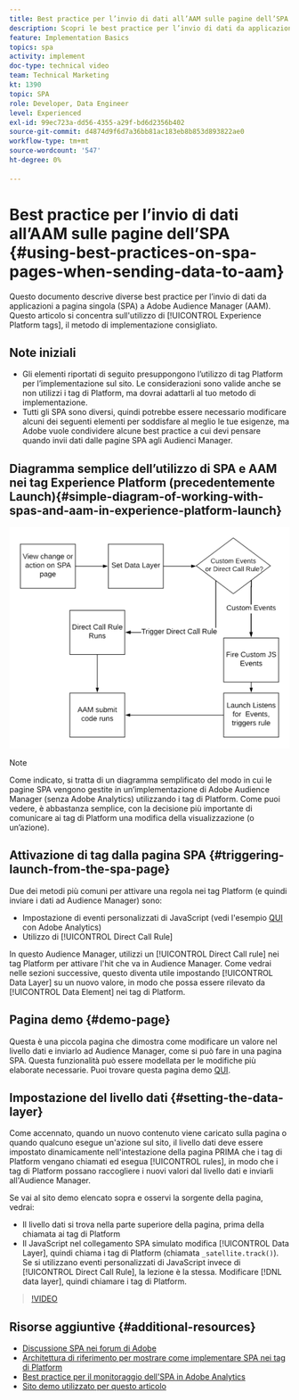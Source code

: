 ```yaml
---
title: Best practice per l’invio di dati all’AAM sulle pagine dell’SPA
description: Scopri le best practice per l’invio di dati da applicazioni a pagina singola (SPA) a Adobe Audience Manager (AAM). Questo articolo si concentra sull’utilizzo dei tag Experience Platform, il metodo di implementazione consigliato.
feature: Implementation Basics
topics: spa
activity: implement
doc-type: technical video
team: Technical Marketing
kt: 1390
topic: SPA
role: Developer, Data Engineer
level: Experienced
exl-id: 99ec723a-dd56-4355-a29f-bd6d2356b402
source-git-commit: d4874d9f6d7a36bb81ac183eb8b853d893822ae0
workflow-type: tm+mt
source-wordcount: '547'
ht-degree: 0%

---
```


# Best practice per l’invio di dati all’AAM sulle pagine dell’SPA {#using-best-practices-on-spa-pages-when-sending-data-to-aam}

Questo documento descrive diverse best practice per l’invio di dati da applicazioni a pagina singola (SPA) a Adobe Audience Manager (AAM). Questo articolo si concentra sull&#39;utilizzo di [!UICONTROL Experience Platform tags], il metodo di implementazione consigliato.

## Note iniziali

* Gli elementi riportati di seguito presuppongono l’utilizzo di tag Platform per l’implementazione sul sito. Le considerazioni sono valide anche se non utilizzi i tag di Platform, ma dovrai adattarli al tuo metodo di implementazione.
* Tutti gli SPA sono diversi, quindi potrebbe essere necessario modificare alcuni dei seguenti elementi per soddisfare al meglio le tue esigenze, ma Adobe vuole condividere alcune best practice a cui devi pensare quando invii dati dalle pagine SPA agli Audienci Manager.

## Diagramma semplice dell’utilizzo di SPA e AAM nei tag Experience Platform (precedentemente Launch){#simple-diagram-of-working-with-spas-and-aam-in-experience-platform-launch}

![spa per aam nei tag](assets/spa_for_aam_in_launch.png)

>[!NOTE]
>Come indicato, si tratta di un diagramma semplificato del modo in cui le pagine SPA vengono gestite in un’implementazione di Adobe Audience Manager (senza Adobe Analytics) utilizzando i tag di Platform. Come puoi vedere, è abbastanza semplice, con la decisione più importante di comunicare ai tag di Platform una modifica della visualizzazione (o un’azione).

## Attivazione di tag dalla pagina SPA {#triggering-launch-from-the-spa-page}

Due dei metodi più comuni per attivare una regola nei tag Platform (e quindi inviare i dati ad Audience Manager) sono:

* Impostazione di eventi personalizzati di JavaScript (vedi l&#39;esempio [QUI](https://helpx.adobe.com/analytics/kt/using/spa-analytics-best-practices-feature-video-use.html) con Adobe Analytics)
* Utilizzo di [!UICONTROL Direct Call Rule]

In questo Audience Manager, utilizzi un [!UICONTROL Direct Call rule] nei tag Platform per attivare l&#39;hit che va in Audience Manager. Come vedrai nelle sezioni successive, questo diventa utile impostando [!UICONTROL Data Layer] su un nuovo valore, in modo che possa essere rilevato da [!UICONTROL Data Element] nei tag di Platform.

## Pagina demo {#demo-page}

Questa è una piccola pagina che dimostra come modificare un valore nel livello dati e inviarlo ad Audience Manager, come si può fare in una pagina SPA. Questa funzionalità può essere modellata per le modifiche più elaborate necessarie. Puoi trovare questa pagina demo [QUI](https://aam.enablementadobe.com/SPA-Launch.html).

## Impostazione del livello dati {#setting-the-data-layer}

Come accennato, quando un nuovo contenuto viene caricato sulla pagina o quando qualcuno esegue un&#39;azione sul sito, il livello dati deve essere impostato dinamicamente nell&#39;intestazione della pagina PRIMA che i tag di Platform vengano chiamati ed esegua [!UICONTROL rules], in modo che i tag di Platform possano raccogliere i nuovi valori dal livello dati e inviarli all&#39;Audience Manager.

Se vai al sito demo elencato sopra e osservi la sorgente della pagina, vedrai:

* Il livello dati si trova nella parte superiore della pagina, prima della chiamata ai tag di Platform
* Il JavaScript nel collegamento SPA simulato modifica [!UICONTROL Data Layer], quindi chiama i tag di Platform (chiamata `_satellite.track()`). Se si utilizzano eventi personalizzati di JavaScript invece di [!UICONTROL Direct Call Rule], la lezione è la stessa. Modificare [!DNL data layer], quindi chiamare i tag di Platform.

>[!VIDEO](https://video.tv.adobe.com/v/23322/?quality=12)

## Risorse aggiuntive {#additional-resources}

* [Discussione SPA nei forum di Adobe](https://forums.adobe.com/thread/2451022)
* [Architettura di riferimento per mostrare come implementare SPA nei tag di Platform](https://helpx.adobe.com/experience-manager/kt/integration/using/launch-reference-architecture-SPA-tutorial-implement.html)
* [Best practice per il monitoraggio dell&#39;SPA in Adobe Analytics](https://helpx.adobe.com/analytics/kt/using/spa-analytics-best-practices-feature-video-use.html)
* [Sito demo utilizzato per questo articolo](https://aam.enablementadobe.com/SPA-Launch.html)
